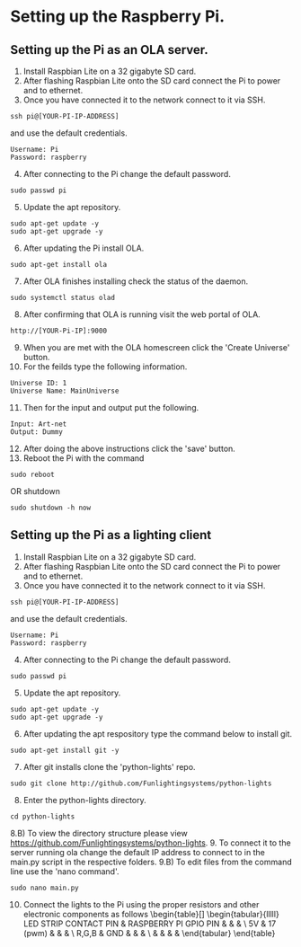 # Setting up the Raspberry Pi.
## Setting up the Pi as an OLA server.
1. Install Raspbian Lite on a 32 gigabyte SD card.
2. After flashing Raspbian Lite onto the SD card connect the Pi to power and to ethernet.
3. Once you have connected it to the network connect to it via SSH.
```
ssh pi@[YOUR-PI-IP-ADDRESS]
```
and use the default credentials.
```
Username: Pi
Password: raspberry
```
4. After connecting to the Pi change the default password.
```
sudo passwd pi
```
5. Update the apt repository.
```
sudo apt-get update -y
sudo apt-get upgrade -y
```
6. After updating the Pi install OLA.
```
sudo apt-get install ola
```
7. After OLA finishes installing check the status of the daemon.
```
sudo systemctl status olad
```
8. After confirming that OLA is running visit the web portal of OLA.
```
http://[YOUR-Pi-IP]:9000
```
9. When you are met with the OLA homescreen click the 'Create Universe' button.
10. For the feilds type the following information.
```
Universe ID: 1
Universe Name: MainUniverse
```
11. Then for the input and output put the following.
```
Input: Art-net
Output: Dummy
```
12. After doing the above instructions click the 'save' button.
13. Reboot the Pi with the command
```
sudo reboot
```
OR shutdown
```
sudo shutdown -h now
```

## Setting up the Pi as a lighting client
1. Install Raspbian Lite on a 32 gigabyte SD card.
2. After flashing Raspbian Lite onto the SD card connect the Pi to power and to ethernet.
3. Once you have connected it to the network connect to it via SSH.
```
ssh pi@[YOUR-PI-IP-ADDRESS]
```
and use the default credentials.
```
Username: Pi
Password: raspberry
```
4. After connecting to the Pi change the default password.
```
sudo passwd pi
```
5. Update the apt repository.
```
sudo apt-get update -y
sudo apt-get upgrade -y
```
6. After updating the apt respository type the command below to install git.
```
sudo apt-get install git -y
```
7. After git installs clone the 'python-lights' repo.
```
sudo git clone http://github.com/Funlightingsystems/python-lights
```
8. Enter the python-lights directory.
```
cd python-lights
```
8.B) To view the directory structure please view https://github.com/Funlightingsystems/python-lights.
9. To connect it to the server running ola change the default IP address to connect to in the main.py script in the respective folders.
9.B) To edit files from the command line use the 'nano command'.
```
sudo nano main.py
```
10. Connect the lights to the Pi using the proper resistors and other electronic components as follows
\begin{table}[]
\begin{tabular}{lllll}
LED STRIP CONTACT PIN & RASPBERRY PI GPIO PIN &  &  &  \\
5V                    & 17 (pwm)              &  &  &  \\
R,G,B                 & GND                   &  &  &  \\
                      &                       &  &  & 
\end{tabular}
\end{table}
